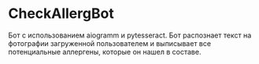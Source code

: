 # CheckAllergBot
Бот с использованием aiogramm и pytesseract. Бот распознает текст на фотографии загруженной пользователем и выписывает все потенциальные аллергены, которые он нашел в составе.
